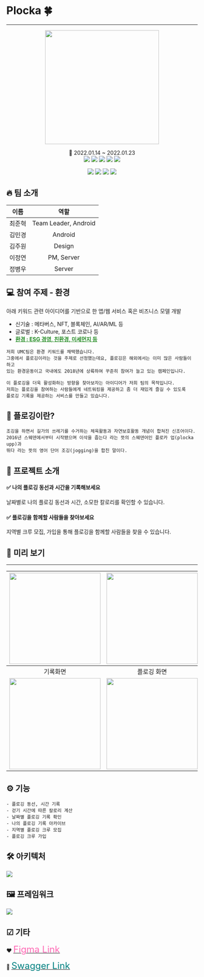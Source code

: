 # Plocka 🍀
-------
<p align="center"><img src = "https://user-images.githubusercontent.com/59572441/150642747-33df6bb3-745d-47ed-8a99-1180c083bf51.png" height="300"/></p>
<div align="center">📅 2022.01.14 ~ 2022.01.23 </div>

<div align="center">
<img src="https://img.shields.io/badge/Spring boot-6DB33F?style=flat&logo=Spring&logoColor=white"/></a> 
<img src="https://img.shields.io/badge/Android-3DDC84?style=flat&logo=Android&logoColor=white"/></a>
<img src="https://img.shields.io/badge/Java-007396?style=flat&logo=Java&logoColor=white"/></a>
<img src="https://img.shields.io/badge/Kotlin-7F52FF?style=flat&logo=Kotlin&logoColor=white"/></a>
<img src="https://img.shields.io/badge/AWS-232F3E?style=flat&logo=Amazon AWS&logoColor=white"/></a>

<img src="https://img.shields.io/badge/MySQL-4479A1?style=flat&logo=MySQL&logoColor=white"/></a>
<img src="https://img.shields.io/badge/Swagger-85EA2D?style=flat&logo=Swagger&logoColor=white"/></a>
<img src="https://img.shields.io/badge/Figma-F24E1E?style=flat&logo=Figma&logoColor=white"/></a>
<img src="https://img.shields.io/badge/Firebase-FFCA28?style=flat&logo=Firebase&logoColor=white"/></a>
</div>

## 🔥 팀 소개
|이름|역할|
|:---:|:---:|
|최준혁|Team Leader, Android|
|김민경|Android|
|김주원|Design|
|이정연|PM, Server|
|정병우|Server|




## 💻 참여 주제 - 환경
아래 키워드 관련 아이디어를 기반으로 한 앱/웹 서비스 혹은 비즈니스 모델 개발
- 신기술 : 메타버스, NFT, 블록체인, AI/AR/ML 등
- 글로벌 : K-Culture, 포스트 코로나 등
- <font color="#228B22"><strong><u> 환경 : ESG 경영, 친환경, 미세먼지 등</u></strong></font>
```
저희 UMC팀은 환경 키워드를 채택했습니다.
그중에서 플로깅이라는 것을 주제로 선정했는데요, 플로깅은 해외에서는 이미 많은 사람들이 하고
있는 환경운동이고 국내에도 2018년에 상륙하여 꾸준히 참여가 늘고 있는 캠페인입니다.

이 플로깅을 더욱 활성화하는 방향을 찾아보자는 아이디어가 저희 팀의 목적입니다.
저희는 플로깅을 참여하는 사람들에게 네트워킹을 제공하고 좀 더 재밌게 즐길 수 있도록
플로깅 기록을 제공하는 서비스를 만들고 있습니다.
```


## 🌳 플로깅이란?
```
조깅을 하면서 길가의 쓰레기를 수거하는 체육활동과 자연보호활동 개념이 합쳐진 신조어이다.
2016년 스웨덴에서부터 시작됐으며 이삭을 줍는다 라는 뜻의 스웨덴어인 플로카 업(plocka upp)과
뛰다 라는 뜻의 영어 단어 조깅(jogging)을 합친 말이다.
```


## 📢 프로젝트 소개 
#### ✅ 나의 플로깅 동선과 시간을 기록해보세요
날짜별로 나의 플로깅 동선과 시간, 소모한 칼로리를 확인할 수 있습니다.
#### ✅ 플로깅을 함께할 사람들을 찾아보세요
지역별 크루 모집, 가입을 통해 플로깅을 함께할 사람들을 찾을 수 있습니다.



## 👀 미리 보기
----
|<img width=240 src = "https://user-images.githubusercontent.com/59572441/150625814-4e4911b8-ab9b-4df3-b10b-cdc474e57827.png"/>|<img width=240 src = "https://user-images.githubusercontent.com/59572441/150647296-30ee89c0-72d3-43dc-8f65-bd709c6a335a.png"/>|<img width=240 src = "https://user-images.githubusercontent.com/59572441/150625933-42829323-65cf-4f1a-8af4-d5dfc942bcd7.png"/>|
|:------:|:---:|:---:|
|기록화면|플로깅 화면|크루 화면|
|<img width=240 src = "https://user-images.githubusercontent.com/59572441/150625757-aadcd0bf-5e9d-4af8-a534-cf1e33dfb59d.png"/>|<img width=240 src = "https://user-images.githubusercontent.com/59572441/150625908-d990376d-c842-4bb9-8737-b2f89379b63b.png"/>|<img width=240 src = "https://user-images.githubusercontent.com/59572441/150625994-b9017606-69a7-479e-ae4e-7306b2368dd2.png"/>|






## ⚙ 기능
```
- 플로깅 동선, 시간 기록
- 걷기 시간에 따른 칼로리 계산
- 날짜별 플로깅 기록 확인
- 나의 플로깅 기록 아카이브
- 지역별 플로깅 크루 모집
- 플로깅 크루 가입
```

## 🛠 아키텍처
<img src = "https://user-images.githubusercontent.com/59572441/150625357-9c353177-6e63-4e96-b290-f57b6d905dfb.png"/>


## 🖼 프레임워크
<img src = "https://user-images.githubusercontent.com/59572441/150626235-8d82e416-f466-4327-82c8-6c023214f653.png"/>


## ☑ 기타
❤ <a href="https://www.figma.com/file/trkEGjTmCxMH7gWqHQ5CRs/Plogging?node-id=0%3A1" target="_blank"><font size="5" color="		#FF69B4">Figma Link</a></font>

💚 <a href="http://byeongwoo.shop:8080/swagger-ui.html#" target="_blank"><font size="5" color="		#008080">Swagger Link</a></font>
